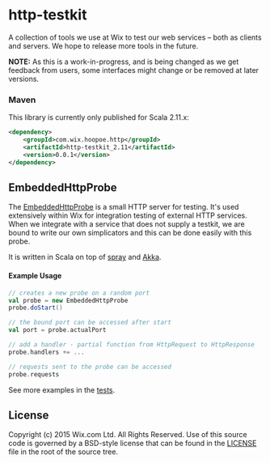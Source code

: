 # http-testkit

A collection of tools we use at Wix to test our web services – both as clients and servers. We hope to release more tools in the future.

**NOTE:** As this is a work-in-progress, and is being changed as we get feedback from users, some interfaces might change or be removed at later versions.

### Maven

This library is currently only published for Scala 2.11.x:

```xml
<dependency>
    <groupId>com.wix.hoopoe.http</groupId>
    <artifactId>http-testkit_2.11</artifactId>
    <version>0.0.1</version>
</dependency>
```

## EmbeddedHttpProbe

The [EmbeddedHttpProbe](src/main/scala/com/wix/hoopoe/http/testkit/EmbeddedHttpProbe.scala) is a small HTTP server for testing. It's used extensively within Wix for integration testing of external HTTP services. When we integrate with a service that does not supply a testkit, we are bound to write our own simplicators and this can be done easily with this probe.

It is written in Scala on top of [spray](http://spray.io/) and [Akka](http://akka.io/).

#### Example Usage

```scala
// creates a new probe on a random port
val probe = new EmbeddedHttpProbe
probe.doStart()

// the bound port can be accessed after start
val port = probe.actualPort

// add a handler - partial function from HttpRequest to HttpResponse
probe.handlers += ...

// requests sent to the probe can be accessed
probe.requests
```

See more examples in the [tests](src/test/scala/com/wix/hoopoe/http/testkit/EmbeddedHttpProbeTest.scala).

## License

Copyright (c) 2015 Wix.com Ltd. All Rights Reserved. Use of this source code is governed by a BSD-style license that can be found in the [LICENSE](LICENSE.md) file in the root of the source tree.
